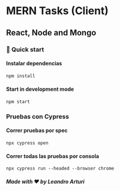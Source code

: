 # MERN Tasks (Client)

## React, Node and Mongo

### 🚀 Quick start

#### Instalar dependencias

```bash
npm install
```

#### Start in development mode

```shell
npm start 
```

### Pruebas con Cypress

#### Correr pruebas por spec

```shell
npx cypress open
```

#### Correr todas las pruebas por consola

```shell
npx cypress run --headed --browser chrome
```

##### Made with ❤️ by Leandro Arturi
